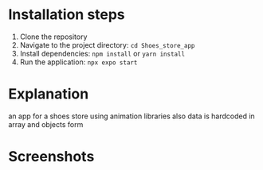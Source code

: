 # Installation steps
1. Clone the repository
2. Navigate to the project directory: `cd Shoes_store_app`
3. Install dependencies: `npm install` or `yarn install`
4. Run the application: `npx expo start`
# Explanation 
an app for a shoes store using animation libraries 
also data is hardcoded in array and objects form
# Screenshots

